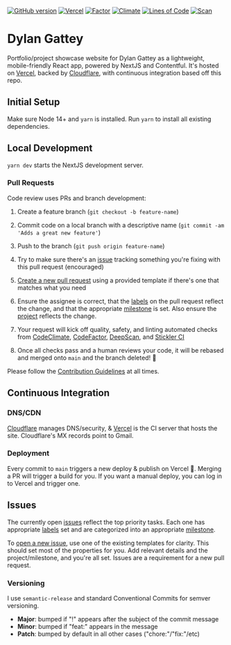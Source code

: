 [![GitHub version](https://badgen.net/github/release/dgattey/dg?cache=600)](https://github.com/dgattey/dg) [![Vercel](https://therealsujitk-vercel-badge.vercel.app/?app=dg)](https://vercel.com/dgattey/dg) [![Factor][fcr-img]][fcr] [![Climate][cc-img]][cc] [![Lines of Code](https://badgen.net/codeclimate/loc/dgattey/dg)][cc] [![Scan](https://snyk.io/test/github/dgattey/dg/badge.svg)](https://snyk.io/test/github/dgattey/dg)

# Dylan Gattey

Portfolio/project showcase website for Dylan Gattey as a lightweight, mobile-friendly React app, powered by NextJS and Contentful. It's hosted on [Vercel](https://vercel.com), backed by [Cloudflare](https://cloudflare.com), with continuous integration based off this repo.

## Initial Setup

Make sure Node 14+ and `yarn` is installed. Run `yarn` to install all existing dependencies.

## Local Development

`yarn dev` starts the NextJS development server.

### Pull Requests

Code review uses PRs and branch development:

1. Create a feature branch (`git checkout -b feature-name`)

1. Commit code on a local branch with a descriptive name (`git commit -am 'Adds a great new feature'`)

1. Push to the branch (`git push origin feature-name`)

1. Try to make sure there's an [issue](https://github.com/dgattey/dg/issues) tracking something you're fixing with this pull request (encouraged)

1. [Create a new pull request](https://github.com/dgattey/dg/pulls) using a provided template if there's one that matches what you need

1. Ensure the assignee is correct, that the [labels](https://github.com/dgattey/dg/labels) on the pull request reflect the change, and that the appropriate [milestone](https://github.com/dgattey/dg/milestones) is set. Also ensure the [project](https://github.com/dgattey/dg/projects/) reflects the change.

1. Your request will kick off quality, safety, and linting automated checks from [CodeClimate](https://codeclimate.com/), [CodeFactor](https://www.codefactor.io), [DeepScan](https://deepscan.io), and [Stickler CI](https://stickler-ci.com/)

1. Once all checks pass and a human reviews your code, it will be rebased and merged onto `main` and the branch deleted! :tada:

Please follow the [Contribution Guidelines](CONTRIBUTING.md) at all times.

## Continuous Integration

### DNS/CDN

[Cloudflare](https://cloudflare.com) manages DNS/security, & [Vercel](https://vercel.com) is the CI server that hosts the site. Cloudflare's MX records point to Gmail.

### Deployment

Every commit to `main` triggers a new deploy & publish on Vercel :tada:. Merging a PR will trigger a build for you. If you want a manual deploy, you can log in to Vercel and trigger one.

## Issues

The currently open [issues](https://github.com/dgattey/dg/issues) reflect the top priority tasks. Each one has appropriate [labels](https://github.com/dgattey/dg/labels) set and are categorized into an appropriate [milestone](https://github.com/dgattey/dg/milestones).

To [open a new issue](https://github.com/dgattey/dg/issues/new/choose), use one of the existing templates for clarity. This should set most of the properties for you. Add relevant details and the project/milestone, and you're all set. Issues are a requirement for a new pull request.

### Versioning

I use `semantic-release` and standard Conventional Commits for semver versioning.

- **Major**: bumped if "!" appears after the subject of the commit message
- **Minor**: bumped if "feat:" appears in the message
- **Patch**: bumped by default in all other cases ("chore:"/"fix:"/etc)

[cc-img]: https://badgen.net/codeclimate/tech-debt/dgattey/dg
[cc]: https://codeclimate.com/github/dgattey/dg/maintainability
[fcr-img]: https://www.codefactor.io/repository/github/dgattey/dg/badge
[fcr]: https://www.codefactor.io/repository/github/dgattey/dg
